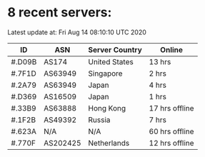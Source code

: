 # 8 recent servers:

Latest update at: Fri Aug 14 08:10:10 UTC 2020

| ID | ASN | Server Country | Online |
| -- | --- | -------------- | ------ |
| #.D09B | AS174 | United States | 13 hrs |
| #.7F1D | AS63949 | Singapore | 2 hrs |
| #.2A79 | AS63949 | Japan | 4 hrs |
| #.D369 | AS16509 | Japan | 1 hrs |
| #.33B9 | AS63888 | Hong Kong | 17 hrs offline |
| #.1F2B | AS49392 | Russia | 7 hrs |
| #.623A | N/A | N/A | 60 hrs offline |
| #.770F | AS202425 | Netherlands | 12 hrs offline |

